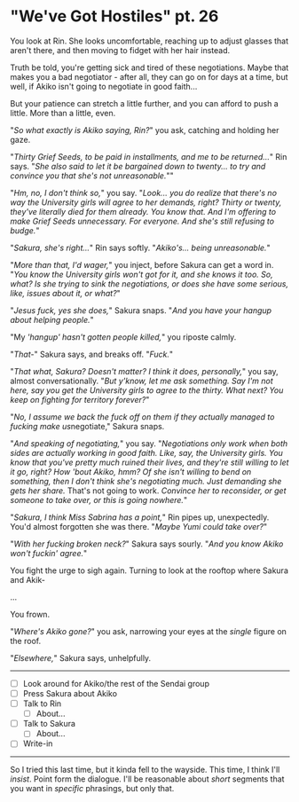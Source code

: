 # "We've Got Hostiles" pt. 26

You look at Rin. She looks uncomfortable, reaching up to adjust glasses that aren't there, and then moving to fidget with her hair instead.

Truth be told, you're getting sick and tired of these negotiations. Maybe that makes you a bad negotiator - after all, they can go on for days at a time, but well, if Akiko isn't going to negotiate in good faith...

But your patience can stretch a little further, and you can afford to push a little. More than a little, even.

"*So what exactly is Akiko saying, Rin?*" you ask, catching and holding her gaze.

"*Thirty Grief Seeds, to be paid in installments, and me to be returned...*" Rin says. "*She also said to let it be bargained down to twenty... to try and convince you that she's not unreasonable.*""

"*Hm, no, I don't think so,*" you say. "*Look... you do realize that there's no way the University girls will agree to her demands, right? Thirty or twenty, they've literally died for them already. You *know* that. And I'm offering to make Grief Seeds unnecessary. For *everyone.* And she's still refusing to budge.*"

"*Sakura, she's right...*" Rin says softly. "*Akiko's... being unreasonable.*"

"*More than that, I'd wager,*" you inject, before Sakura can get a word in. "*You *know* the University girls won't got for it, and *she* knows it too. So, what? Is she *trying* to sink the negotiations, or does she have some serious, like, issues about it, or what?*"

"*Jesus fuck, yes she does,*" Sakura snaps. "*And *you* have your hangup about helping people.*"

"My *'hangup' hasn't gotten people killed,*" you riposte calmly.

"*That-*" Sakura says, and breaks off. "*Fuck.*"

"*That what, Sakura? Doesn't matter? I think it does, personally,*" you say, almost conversationally. "*But y'know, let me ask something. Say I'm not here, say you get the University girls to agree to the thirty. What next? You keep on fighting for territory forever?*"

"*No, I *assume* we back the fuck off on them if they actually managed to fucking make us*negotiate," Sakura snaps.

"*And speaking of negotiating,*" you say. "*Negotiations only work when both sides are actually working in good faith. Like, say, the University girls. You know that you've pretty much ruined their lives, and they're still willing to let it go, right? How 'bout Akiko, hmm? Of she isn't willing to bend on something, then I don't think she's negotiating much. Just demanding she gets her share.* That's not going to work. *Convince her to reconsider, or get someone to take over, or this is going nowhere.*"

"*Sakura, I think Miss Sabrina has a point,*" Rin pipes up, unexpectedly. You'd almost forgotten she was there. "*Maybe Yumi could take over?*"

"*With her fucking broken neck?*" Sakura says sourly. "*And you *know* Akiko won't fuckin' agree.*"

You fight the urge to sigh again. Turning to look at the rooftop where Sakura and Akik-

...

You frown.

"*Where's Akiko gone?*" you ask, narrowing your eyes at the *single* figure on the roof.

"*Elsewhere,*" Sakura says, unhelpfully.

---

- [ ] Look around for Akiko/the rest of the Sendai group
- [ ] Press Sakura about Akiko
- [ ] Talk to Rin
  - [ ] About...
- [ ] Talk to Sakura
  - [ ] About...
- [ ] Write-in

---

So I tried this last time, but it kinda fell to the wayside. This time, I think I'll *insist*. Point form the dialogue. I'll be reasonable about *short* segments that you want in *specific* phrasings, but only that.
